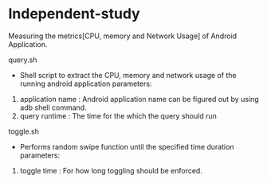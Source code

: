 # Independent-study


Measuring the metrics[CPU, memory and Network Usage] of Android Application.

query.sh <application name> <query runtime>
  - Shell script to extract the CPU, memory and network usage of the running android application 
  parameters: 
  1. application name : Android application name can be figured out by using adb shell command.
  2. query runtime    : The time for the which the query should run

toggle.sh <toggle time>
  - Performs random swipe function until the specified time duration
  parameters:
  1. toggle time      : For how long toggling should be enforced.
